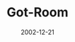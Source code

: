 ---
layout: music 
title: "Got-Room"
series: "Got Christmas?"
date: 2002-12-21 
description: "Delve into the key staples of the Christmas story."
audio: "http://s3.amazonaws.com/crossroadsaudiomessages/Got Room Dec21.mp3"
audio-duration: "36:57"
---